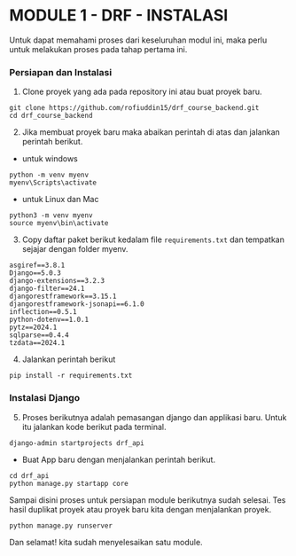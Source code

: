 # MODULE 1 - DRF - INSTALASI

Untuk dapat memahami proses dari keseluruhan modul ini, maka perlu untuk melakukan proses pada tahap pertama ini.

### Persiapan dan Instalasi
1. Clone proyek yang ada pada repository ini atau buat proyek baru.
```
git clone https://github.com/rofiuddin15/drf_course_backend.git
cd drf_course_backend
```
2. Jika membuat proyek baru maka abaikan perintah di atas dan jalankan perintah berikut.
- untuk windows
```
python -m venv myenv
myenv\Scripts\activate
```
- untuk Linux dan Mac
```
python3 -m venv myenv
source myenv\bin\activate
```
3. Copy daftar paket berikut kedalam file ```requirements.txt``` dan tempatkan sejajar dengan folder myenv.
```
asgiref==3.8.1
Django==5.0.3
django-extensions==3.2.3
django-filter==24.1
djangorestframework==3.15.1
djangorestframework-jsonapi==6.1.0
inflection==0.5.1
python-dotenv==1.0.1
pytz==2024.1
sqlparse==0.4.4
tzdata==2024.1
```
4. Jalankan perintah berikut
```
pip install -r requirements.txt
```
### Instalasi Django
5. Proses berikutnya adalah pemasangan django dan applikasi baru. Untuk itu jalankan kode berikut pada terminal.
```
django-admin startprojects drf_api
```
- Buat App baru dengan menjalankan perintah berikut.
```
cd drf_api
python manage.py startapp core
```
Sampai disini proses untuk persiapan module berikutnya sudah selesai. Tes hasil duplikat proyek atau proyek baru kita dengan menjalankan proyek.
```
python manage.py runserver
```
Dan selamat! kita sudah menyelesaikan satu module.